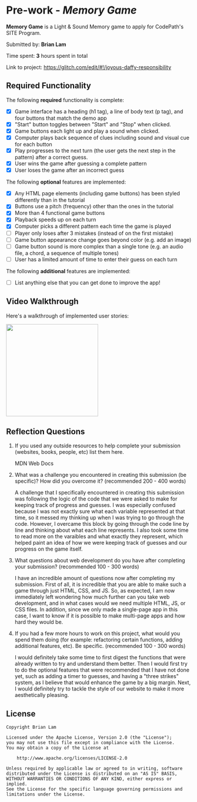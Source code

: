 # Pre-work - _Memory Game_

**Memory Game** is a Light & Sound Memory game to apply for CodePath's SITE Program.

Submitted by: **Brian Lam**

Time spent: **3** hours spent in total

Link to project: https://glitch.com/edit/#!/joyous-daffy-responsibility

## Required Functionality

The following **required** functionality is complete:

- [x] Game interface has a heading (h1 tag), a line of body text (p tag), and four buttons that match the demo app
- [x] "Start" button toggles between "Start" and "Stop" when clicked.
- [x] Game buttons each light up and play a sound when clicked.
- [x] Computer plays back sequence of clues including sound and visual cue for each button
- [x] Play progresses to the next turn (the user gets the next step in the pattern) after a correct guess.
- [x] User wins the game after guessing a complete pattern
- [x] User loses the game after an incorrect guess

The following **optional** features are implemented:

- [x] Any HTML page elements (including game buttons) has been styled differently than in the tutorial
- [x] Buttons use a pitch (frequency) other than the ones in the tutorial
- [x] More than 4 functional game buttons
- [x] Playback speeds up on each turn
- [x] Computer picks a different pattern each time the game is played
- [ ] Player only loses after 3 mistakes (instead of on the first mistake)
- [ ] Game button appearance change goes beyond color (e.g. add an image)
- [ ] Game button sound is more complex than a single tone (e.g. an audio file, a chord, a sequence of multiple tones)
- [ ] User has a limited amount of time to enter their guess on each turn

The following **additional** features are implemented:

- [ ] List anything else that you can get done to improve the app!

## Video Walkthrough

Here's a walkthrough of implemented user stories:

<img src="http://g.recordit.co/NKlQQuJ58j.gif" width=250><br>

## Reflection Questions

1. If you used any outside resources to help complete your submission (websites, books, people, etc) list them here.

   MDN Web Docs

2. What was a challenge you encountered in creating this submission (be specific)? How did you overcome it? (recommended 200 - 400 words)

   A challenge that I specifically encountered in creating this submission was following the logic of the code that we were
   asked to make for keeping track of progress and guesses. I was especially confused because I was not exactly sure what
   each variable represented at that time, so it messed my thinking up when I was trying to go through the code. However,
   I overcame this block by going through the code line by line and thinking about what each line represents. I also took
   some time to read more on the varaibles and what exactly they represent, which helped paint an idea of how we were keeping
   track of guesses and our progress on the game itself.

3. What questions about web development do you have after completing your submission? (recommended 100 - 300 words)

   I have an incredible amount of questions now after completing my submission. First of all, it is incredible that you are able 
   to make such a game through just HTML, CSS, and JS. So, as expected, I am now immediately left wondering how much further
   can you take web development, and in what cases would we need multiple HTML, JS, or CSS files. In addition, since we
   only made a single-page app in this case, I want to know if it is possible to make multi-page apps and how hard they would
   be.

4. If you had a few more hours to work on this project, what would you spend them doing (for example: refactoring certain functions, adding additional features, etc). Be specific. (recommended 100 - 300 words)

   I would definitely take some time to first digest the functions that were already written to try and understand them
   better. Then I would first try to do the optional features that were recommended that I have not done yet, such as
   adding a timer to guesses, and having a "three strikes" system, as I believe that would enhance the game by a big margin.
   Next, I would definitely try to tackle the style of our website to make it more aesthetically pleasing.

## License

    Copyright Brian Lam

    Licensed under the Apache License, Version 2.0 (the "License");
    you may not use this file except in compliance with the License.
    You may obtain a copy of the License at

        http://www.apache.org/licenses/LICENSE-2.0

    Unless required by applicable law or agreed to in writing, software
    distributed under the License is distributed on an "AS IS" BASIS,
    WITHOUT WARRANTIES OR CONDITIONS OF ANY KIND, either express or implied.
    See the License for the specific language governing permissions and
    limitations under the License.
